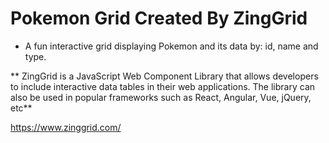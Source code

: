 # Pokemon Grid Created By ZingGrid
- A fun interactive grid displaying Pokemon and its data by: id, name and type.

** ZingGrid is a JavaScript Web Component Library that allows developers to include interactive data tables in their web applications. The library can also be used in popular frameworks such as React, Angular, Vue, jQuery, etc**

https://www.zinggrid.com/
